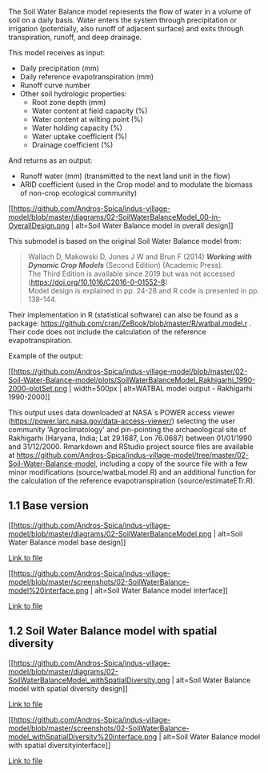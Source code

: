 The Soil Water Balance model represents the flow of water in a volume of soil on a daily basis. Water enters the system through precipitation or irrigation (potentially, also runoff of adjacent surface) and exits through transpiration, runoff, and deep drainage.

This model receives as input:  
* Daily precipitation (mm)
* Daily reference evapotranspiration (mm)
* Runoff curve number
* Other soil hydrologic properties:
    - Root zone depth (mm)
    - Water content at field capacity (%)
    - Water content at wilting point (%)
    - Water holding capacity (%)
    - Water uptake coefficient (%)
    - Drainage coefficient (%)

And returns as an output:
* Runoff water (mm) (transmitted to the next land unit in the flow)
* ARID coefficient (used in the Crop model and to modulate the biomass of non-crop ecological community)

[[https://github.com/Andros-Spica/indus-village-model/blob/master/diagrams/02-SoilWaterBalanceModel_00-in-OverallDesign.png | alt=Soil Water Balance model in overall design]]

This submodel is based on the original Soil Water Balance model from:

> Wallach D, Makowski D, Jones J W and Brun F (2014) _**Working with Dynamic Crop Models**_ (Second Edition) (Academic Press).  
> The Third Edition is available since 2019 but was not accessed (https://doi.org/10.1016/C2016-0-01552-8)  
> Model design is explained in pp. 24-28 and R code is presented in pp. 138-144. 

Their implementation in R (statistical software) can also be found as a package: https://github.com/cran/ZeBook/blob/master/R/watbal.model.r . Their code does not include the calculation of the reference evapotranspiration.  

Example of the output:

[[https://github.com/Andros-Spica/indus-village-model/blob/master/02-Soil-Water-Balance-model/plots/SoilWaterBalanceModel_Rakhigarhi_1990-2000-plotSet.png | width=500px | alt=WATBAL model output - Rakhigarhi 1990-2000]]

This output uses data downloaded at NASA´s POWER access viewer (https://power.larc.nasa.gov/data-access-viewer/) selecting the user community 'Agroclimatology' and pin-pointing the archaeological site of Rakhigarhi (Haryana, India; Lat 29.1687, Lon 76.0687) between 01/01/1990 and 31/12/2000. Rmarkdown and RStudio project source files are available at https://github.com/Andros-Spica/indus-village-model/tree/master/02-Soil-Water-Balance-model, including a copy of the source file with a few minor modifications (source/watbaLmodel.R) and an additional function for the calculation of the reference evapotranspiration (source/estimateETr.R).

## 1.1 Base version

[[https://github.com/Andros-Spica/indus-village-model/blob/master/diagrams/02-SoilWaterBalanceModel.png | alt=Soil Water Balance model base design]]

[Link to file](https://https://github.com/Andros-Spica/indus-village-model/blob/master/diagrams/02-SoilWaterBalanceModel.png)

[[https://github.com/Andros-Spica/indus-village-model/blob/master/screenshots/02-SoilWaterBalance-model%20interface.png | alt=Soil Water Balance model interface]]

[Link to file](https://https://github.com/Andros-Spica/indus-village-model/blob/master/screenshots/02-SoilWaterBalanceModel%20interface.png)


## 1.2 Soil Water Balance model with spatial diversity

[[https://github.com/Andros-Spica/indus-village-model/blob/master/diagrams/02-SoilWaterBalanceModel_withSpatialDiversity.png | alt=Soil Water Balance model with spatial diversity design]]

[Link to file](https://https://github.com/Andros-Spica/indus-village-model/blob/master/diagrams/02-SoilWaterBalanceModel_withSpatialDiversity.png)

[[https://github.com/Andros-Spica/indus-village-model/blob/master/screenshots/02-SoilWaterBalance-model_withSpatialDiversity%20interface.png | alt=Soil Water Balance model with spatial diversityinterface]]

[Link to file](https://https://github.com/Andros-Spica/indus-village-model/blob/master/screenshots/02-SoilWaterBalanceModel_withSpatialDiversity%20interface.png)
